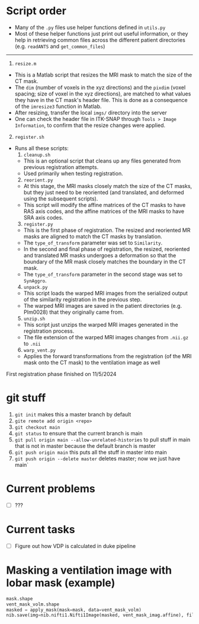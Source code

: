 # Script order
- Many of the `.py` files use helper functions defined in `utils.py`
- Most of these helper functions just print out useful information, or they help in retrieving common files across the different patient directories (e.g. `readANTS` and `get_common_files`)

---
1. `resize.m`
- This is a Matlab script that resizes the MRI mask to match the size of the CT mask. 
- The `dim` (number of voxels in the xyz directions) and the `pixdim` (voxel spacing; size of voxel in the xyz directions), 
are matched to what values they have in the CT mask's header file. This is done as
a consequence of the `imresize3` function in Matlab. 
- After resizing, transfer the local `imgs/` directory into the server
- One can check the header file in ITK-SNAP through `Tools > Image Information`, to confirm that the resize changes were applied.
2. `register.sh`
- Runs all these scripts:
  1. `cleanup.sh`
  - This is an optional script that cleans up any files generated from previous
    registration attempts.
  - Used primarily when testing registration.
  2. `reorient.py`
  - At this stage, the MRI masks closely match the size of the CT masks, but they
    just need to be reoriented (and translated, and deformed using the subsequent
  scripts).
  - This script will modify the affine matrices of the CT masks to have RAS
    axis codes, and the affine matrices of the MRI masks to have SRA axis codes.
  3. `register.py`
  - This is the first phase of registration. The resized and reoriented MR masks 
    are aligned to match the CT masks by translation.
  - The `type_of_transform` parameter was set to `Similarity`.
  - In the second and final phase of registration, the resized, reoriented and translated MR masks undergoes a deformation so that the boundary 
  of the MR mask closely matches the boundary in the CT mask.
  - The `type_of_transform` parameter in the second stage was set to `SynAggro`.
  4. `unpack.py`
  - This script loads the warped MRI images from the serialized output of the similarity registration 
  in the previous step. 
  - The warped MRI images are saved in the patient directories (e.g. PIm0028)
  that they originally came from.
  5. `unzip.sh`
  - This script just unzips the warped MRI images generated in the registration process.
  - The file extension of the warped MRI images changes from `.nii.gz` to `.nii`
  6. `warp_vent.py`
  - Applies the forward transformations from the registration (of the MRI mask onto the CT mask) 
  to the ventilation image as well

First registration phase finished on 11/5/2024


# git stuff
1. `git init` makes this a master branch by default
2. `gite remote add origin <repo>`
3. `git checkout main`
4. `git status` to ensure that the current branch is main
5. `git pull origin main --allow-unrelated-histories` to pull stuff in main that is not in master because the default branch is master
6. `git push origin main` this puts all the stuff in master into main
7. `git push origin --delete master` deletes master; now we just have main`

# Current problems
- [ ] ???

# Current tasks
- [  ] Figure out how VDP is calculated in duke pipeline

# Masking a ventilation image with lobar mask (example)
```python
mask.shape
vent_mask_volm.shape
masked = apply_mask(mask=mask, data=vent_mask_volm)
nib.save(img=nib.nifti1.Nifti1Image(masked, vent_mask_imag.affine), filename="___.nii")
```